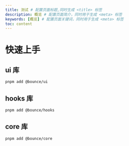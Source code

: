 ```yaml
---
title: 测试 # 配置页面标题,同时生成 <title> 标签
description: 概览 # 配置页面简介，同时用于生成 <meta> 标签
keywords: [概览] # 配置页面关键词，同时用于生成 <meta> 标签
toc: content
---
```


# 快速上手

## ui 库

```shell
pnpm add @bounce/ui
```

## hooks 库

```shell
pnpm add @bounce/hooks
```

## core 库

```shell
pnpm add @bounce/core
```
